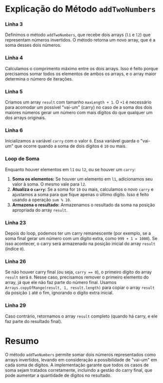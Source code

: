 # Explicação do Método `addTwoNumbers`

### Linha 3
Definimos o método `addTwoNumbers`, que recebe dois arrays (`l1` e `l2`) que representam números invertidos. O método retorna um novo array, que é a soma desses dois números.

### Linha 4
Calculamos o comprimento máximo entre os dois arrays. Isso é feito porque precisamos somar todos os elementos de ambos os arrays, e o array maior determina o número de iterações.

### Linha 5
Criamos um array `result` com tamanho `maxLength + 1`. O `+1` é necessário para acomodar um possível "vai-um" (carry) no caso de a soma dos dois maiores números gerar um número com mais dígitos do que qualquer um dos arrays originais.

### Linha 6
Inicializamos a variável `carry` com o valor `0`. Essa variável guarda o "vai-um" que ocorre quando a soma de dois dígitos é `10` ou mais.

### Loop de Soma
Enquanto houver elementos em `l1` ou `l2`, ou se houver um `carry`:

1. **Soma os elementos:** Se houver um elemento em `l1`, adicionamos seu valor à soma. O mesmo vale para `l2`.
2. **Atualiza o `carry`:** Se a soma for `10` ou mais, calculamos o novo `carry` e ajustamos a soma para que fique apenas o último dígito. Isso é feito usando a operação `sum % 10`.
3. **Armazena o resultado:** Armazenamos o resultado da soma na posição apropriada do array `result`.

### Linha 23
Depois do loop, podemos ter um carry remanescente (por exemplo, se a soma final gerar um número com um dígito extra, como `999 + 1 = 1000`). Se isso acontecer, o carry será armazenado na posição inicial do array `result` (índice `0`).

### Linha 26
Se não houver carry final (ou seja, `carry == 0`), o primeiro dígito do array `result` será `0`. Nesse caso, precisamos remover o primeiro elemento do array, já que ele não faz parte do número final. Usamos `Arrays.copyOfRange(result, 1, result.length)` para copiar o array `result` da posição `1` até o fim, ignorando o dígito extra inicial.

### Linha 29
Caso contrário, retornamos o array `result` completo (quando há carry, e ele faz parte do resultado final).

# Resumo
O método `addTwoNumbers` permite somar dois números representados como arrays invertidos, levando em consideração a possibilidade de "vai-um" em cada soma de dígitos. A implementação garante que todos os casos de soma sejam tratados corretamente, incluindo a gestão do carry final, que pode aumentar a quantidade de dígitos no resultado.
